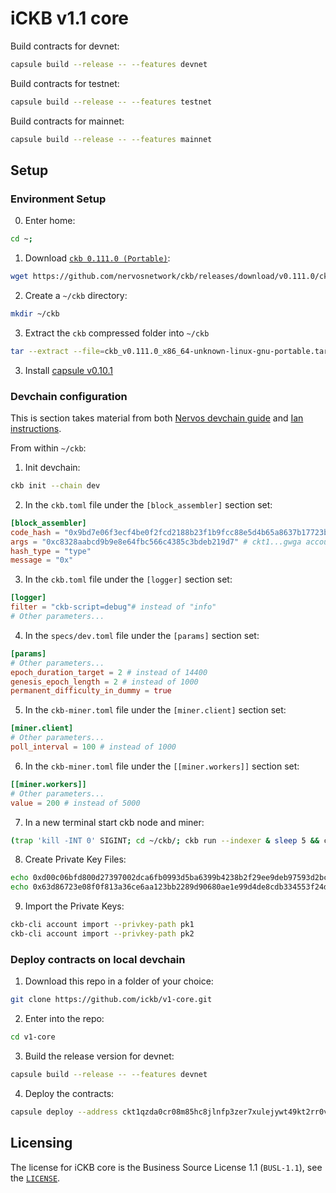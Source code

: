 # iCKB v1.1 core

Build contracts for devnet:

``` sh
capsule build --release -- --features devnet
```

Build contracts for testnet:

``` sh
capsule build --release -- --features testnet
```

Build contracts for mainnet:

``` sh
capsule build --release -- --features mainnet
```

## Setup

### Environment Setup

0. Enter home:

```bash
cd ~;
```

1. Download [`ckb 0.111.0 (Portable)`](https://github.com/nervosnetwork/ckb/releases/tag/v0.111.0):

```bash
wget https://github.com/nervosnetwork/ckb/releases/download/v0.111.0/ckb_v0.111.0_x86_64-unknown-linux-gnu-portable.tar.gz
```

2. Create a `~/ckb` directory:

```bash
mkdir ~/ckb
```

3. Extract the `ckb` compressed folder into `~/ckb`

```bash
tar --extract --file=ckb_v0.111.0_x86_64-unknown-linux-gnu-portable.tar.gz --strip-components=1 --directory=ckb
```

3. Install [capsule v0.10.1](https://github.com/nervosnetwork/capsule)

### Devchain configuration

This is section takes material from both [Nervos devchain guide](https://docs.nervos.org/docs/basics/guides/devchain/) and [Ian instructions](https://talk.nervos.org/t/is-there-any-way-to-speed-up-the-blockchain-in-a-way-that-180-epochs-happen-in-a-reasonable-time-frame-in-the-local-devchain/7163).

From within `~/ckb`:

1. Init devchain:

```bash
ckb init --chain dev
```

2. In the `ckb.toml` file under the `[block_assembler]` section set:

```toml
[block_assembler]
code_hash = "0x9bd7e06f3ecf4be0f2fcd2188b23f1b9fcc88e5d4b65a8637b17723bbda3cce8"
args = "0xc8328aabcd9b9e8e64fbc566c4385c3bdeb219d7" # ckt1...gwga account
hash_type = "type"
message = "0x"
```

3. In the `ckb.toml` file under the `[logger]` section set:

```toml
[logger]
filter = "ckb-script=debug"# instead of "info"
# Other parameters...
```

4. In the `specs/dev.toml` file under the `[params]` section set:

``` toml
[params]
# Other parameters...
epoch_duration_target = 2 # instead of 14400
genesis_epoch_length = 2 # instead of 1000
permanent_difficulty_in_dummy = true
```

5. In the `ckb-miner.toml` file under the `[miner.client]` section set:

``` toml
[miner.client]
# Other parameters...
poll_interval = 100 # instead of 1000
```

6. In the `ckb-miner.toml` file under the `[[miner.workers]]` section set:

``` toml
[[miner.workers]]
# Other parameters...
value = 200 # instead of 5000
```

7. In a new terminal start ckb node and miner:

```bash
(trap 'kill -INT 0' SIGINT; cd ~/ckb/; ckb run --indexer & sleep 5 && ckb miner)
```

8. Create Private Key Files:

```bash
echo 0xd00c06bfd800d27397002dca6fb0993d5ba6399b4238b2f29ee9deb97593d2bc > pk1
echo 0x63d86723e08f0f813a36ce6aa123bb2289d90680ae1e99d4de8cdb334553f24d > pk2
```

9. Import the Private Keys:

```bash
ckb-cli account import --privkey-path pk1
ckb-cli account import --privkey-path pk2
```

### Deploy contracts on local devchain

1. Download this repo in a folder of your choice:  

```bash
git clone https://github.com/ickb/v1-core.git
```

2. Enter into the repo:

```bash
cd v1-core
```

3. Build the release version for devnet:

```bash
capsule build --release -- --features devnet
```

4. Deploy the contracts:

```bash
capsule deploy --address ckt1qzda0cr08m85hc8jlnfp3zer7xulejywt49kt2rr0vthywaa50xwsqwgx292hnvmn68xf779vmzrshpmm6epn4c0cgwga
```

## Licensing

The license for iCKB core is the Business Source License 1.1 (`BUSL-1.1`), see the [`LICENSE`](./LICENSE.txt).
